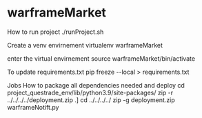 # warframeMarket

How to run project 
./runProject.sh

Create a venv envirnement 
virtualenv warframeMarket

enter the virtual envirnement
source warframeMarket/bin/activate

To update requirements.txt
pip freeze --local > requirements.txt 

Jobs
How to package all dependencies needed and deploy 
cd project_questrade_env/lib/python3.9/site-packages/ 
zip -r ../../../../deployment.zip .]
cd ../../../../
zip -g deployment.zip warframeNotift.py
  
    
